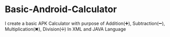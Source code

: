 # Basic-Android-Calculator
I create a basic APK Calculator with purpose of Addition(➕), Subtraction(➖), Multiplication(✖), Division(➗) 
In XML and JAVA Language
